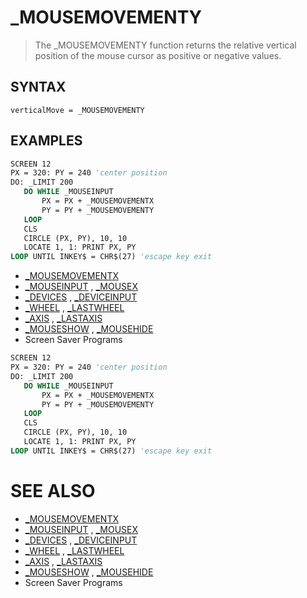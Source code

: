 # _MOUSEMOVEMENTY
> The _MOUSEMOVEMENTY function returns the relative vertical position of the mouse cursor as positive or negative values.

## SYNTAX
`verticalMove = _MOUSEMOVEMENTY`

## EXAMPLES

```vb
SCREEN 12
PX = 320: PY = 240 'center position
DO: _LIMIT 200
   DO WHILE _MOUSEINPUT
       PX = PX + _MOUSEMOVEMENTX
       PY = PY + _MOUSEMOVEMENTY
   LOOP
   CLS
   CIRCLE (PX, PY), 10, 10
   LOCATE 1, 1: PRINT PX, PY
LOOP UNTIL INKEY$ = CHR$(27) 'escape key exit
```

* [_MOUSEMOVEMENTX](_MOUSEMOVEMENTX.md)
* [_MOUSEINPUT](_MOUSEINPUT.md) , [_MOUSEX](_MOUSEX.md)
* [_DEVICES](_DEVICES.md) , [_DEVICEINPUT](_DEVICEINPUT.md)
* [_WHEEL](_WHEEL.md) , [_LASTWHEEL](_LASTWHEEL.md)
* [_AXIS](_AXIS.md) , [_LASTAXIS](_LASTAXIS.md)
* [_MOUSESHOW](_MOUSESHOW.md) , [_MOUSEHIDE](_MOUSEHIDE.md)
* Screen Saver Programs

```vb
SCREEN 12
PX = 320: PY = 240 'center position
DO: _LIMIT 200
   DO WHILE _MOUSEINPUT
       PX = PX + _MOUSEMOVEMENTX
       PY = PY + _MOUSEMOVEMENTY
   LOOP
   CLS
   CIRCLE (PX, PY), 10, 10
   LOCATE 1, 1: PRINT PX, PY
LOOP UNTIL INKEY$ = CHR$(27) 'escape key exit
```



# SEE ALSO
* [_MOUSEMOVEMENTX](_MOUSEMOVEMENTX.md)
* [_MOUSEINPUT](_MOUSEINPUT.md) , [_MOUSEX](_MOUSEX.md)
* [_DEVICES](_DEVICES.md) , [_DEVICEINPUT](_DEVICEINPUT.md)
* [_WHEEL](_WHEEL.md) , [_LASTWHEEL](_LASTWHEEL.md)
* [_AXIS](_AXIS.md) , [_LASTAXIS](_LASTAXIS.md)
* [_MOUSESHOW](_MOUSESHOW.md) , [_MOUSEHIDE](_MOUSEHIDE.md)
* Screen Saver Programs

